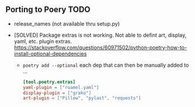 ## Porting to Poery TODO

- release_names (not available thru setup.py)
- [SOLVED] Package extras is not working. Not able to defint art, display, yaml, etc.
  plugin extras.
  https://stackoverflow.com/questions/60971502/python-poetry-how-to-install-optional-dependencies

    - `poetry add --optional` each dep that can then be manually added to ...
        ```toml
        [tool.poetry.extras]
        yaml-plugin = ["ruamel.yaml"]
        display-plugin = ["grako"]
        art-plugin = ["Pillow", "pylast", "requests"]
